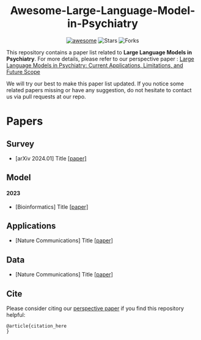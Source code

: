 <h1 align="center"><b>Awesome-Large-Language-Model-in-Psychiatry</b></h1>
<p align="center">
    <a href="https://awesome.re"><img src="https://awesome.re/badge.svg" alt="awesome"></a>
    <!-- <a href="https://"><img src="https://img.shields.io/badge/-Website-grey?logo=svelte&logoColor=white" alt="Website"></a> -->
    <img src="https://img.shields.io/github/stars/shuaizengMU/awesome-large-graph-model?color=yellow&label=Star" alt="Stars" >
    <img src="https://img.shields.io/github/forks/shuaizengMU/awesome-large-graph-model?color=blue&label=Fork" alt="Forks" >
</p>

This repository contains a paper list related to **Large Language Models in Psychiatry**. For more details, please refer to our perspective paper : [Large Language Models in Psychiatry: Current Applications, Limitations, and Future Scope](https://www.biorxiv.org/content/10.1101/2023.11.04.565642v1)

We will try our best to make this paper list updated. If you notice some related papers missing or have any suggestion, do not hesitate to contact us via pull requests at our repo.

# Papers

## Survey
- [arXiv 2024.01] Title [[paper]](Link_to_paper)

## Model

#### 2023
- [Bioinformatics] Title [[paper]](Link_to_paper)

## Applications
- [Nature Communications] Title [[paper]](Link_to_paper)

## Data
- [Nature Communications] Title [[paper]](Link_to_data)

## Cite

Please consider citing our [perspective paper](Link_to_paper) if you find this repository helpful:
```
@article{citation_here
}
``` 